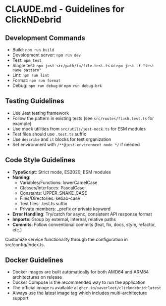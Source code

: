 # CLAUDE.md - Guidelines for ClickNDebrid

## Development Commands

- Build: `npm run build`
- Development server: `npm run dev`
- Test: `npm test`
- Single test: `npx jest src/path/to/file.test.ts` or `npx jest -t "test name pattern"`
- Lint: `npm run lint`
- Format: `npm run format`
- Debug: `npm run debug` or `npm run debug-brk`

## Testing Guidelines

- Use Jest testing framework
- Follow the pattern in existing tests (see `src/routes/flash.test.ts` for example)
- Use mock utilities from `src/utils/jest-mock.ts` for ESM modules
- Test files should use `.test.ts` suffix
- Use `describe` and `it` blocks for test organization
- Set environment with `/**@jest-environment node */` if needed

## Code Style Guidelines

- **TypeScript**: Strict mode, ES2020, ESM modules
- **Naming**:
  - Variables/Functions: lowerCamelCase
  - Classes/Interfaces: PascalCase
  - Constants: UPPER_SNAKE_CASE
  - Files/Directories: kebab-case
  - Test files: .test.ts suffix
  - Private members: \_prefix or private keyword
- **Error Handling**: Try/catch for async, consistent API response format
- **Imports**: Group by external, internal, relative paths
- **Commits**: Follow conventional commits (feat, fix, docs, style, refactor, etc.)

Customize service functionality through the configuration in src/config/index.ts.

## Docker Guidelines

- Docker images are built automatically for both AMD64 and ARM64 architectures on release
- Docker Compose is the recommended way to run the application
- The official image is available at `ghcr.io/xaverleet/clickndebrid:latest`
- Always use the latest image tag which includes multi-architecture support
